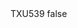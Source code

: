 <?xml version="1.0" encoding="UTF-8"?>
<CustomMetadata xmlns="http://soap.sforce.com/2006/04/metadata">
    <label>TXU539</label>
    <protected>false</protected>
</CustomMetadata>
